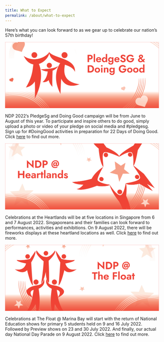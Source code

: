 ```yaml
---
title: What to Expect
permalink: /about/what-to-expect
---
```

Here’s what you can look forward to as we gear up to celebrate our nation’s 57th birthday!

![](/images/NDP22%20Website%20About-What%20to%20expect%2020May2022%2011am.jpg)

NDP 2022’s PledgeSg and Doing Good campaign will be from June to August of this year. To 
participate and inspire others to do good, simply upload a photo or video of your pledge on 
social media and #pledgesg. Sign up for #DoingGood activities in preparation for 22 Days of 
Doing Good. Click [here](/pledgesg-and-doing-good/) to find out more.

![](/images/NDP22%20Website%20About-What%20to%20expect%2020May2022%2011am2.jpg)

Celebrations at the Heartlands will be at five locations in Singapore from 6 and 7 August 2022. 
Singaporeans and their families can look forward to performances, activities and exhibitions. 
On 9 August 2022, there will be fireworks displays at these heartland locations as well. Click 
[here](/ndp-at-heartlands/overview) to find out more.

![](/images/NDP22%20Website%20About-What%20to%20expect%2020May2022%2011am3.jpg)

Celebrations at The Float @ Marina Bay will start with the return of National Education shows for 
primary 5 students held on 9 and 16 July 2022. Followed by Preview shows on 23 and 30 July 
2022. And finally, our actual day National Day Parade on 9 August 2022. Click [here](/ndp-at-the-float/overview) to find out 
more.